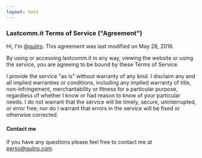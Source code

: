 ```yaml
---
layout: text
---
```

### Lastcomm.it Terms of Service ("Agreement")

Hi, I'm [@guilro](https://github.com/guilro). This agreement was last modified on May 28, 2016.

By using or accessing lastcomm.it in any way, viewing the website or using the service, you are agreeing to be bound by these Terms of Service.

I provide the service "as is" without warranty of any kind. I disclaim any and all implied warranties or conditions, including any implied warranty of title, non-infringement, merchantability or fitness for a particular purpose, regardless of whether I know or had reason to know of your particular needs. I do not warrant that the service will be timely, secure, uninterrupted, or error free; nor do I warrant that errors in the service will be fixed or otherwise corrected.

#### Contact me

If you have any questions please feel free to contact me at [perso@guilro.com](mailto:perso@guilro.com).

